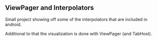 ViewPager and Interpolators
---------------------------

Small project showing off some of the interpolators that are included in android.

Additional to that the visualization is done with ViewPager (and TabHost).
